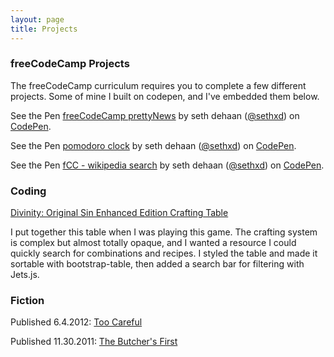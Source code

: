 ```yaml
---
layout: page
title: Projects
---
```

### freeCodeCamp Projects

The freeCodeCamp curriculum requires you to complete a few different projects. Some of mine I built on codepen, and I've embedded them below.

<p data-height="400" data-theme-id="0" data-slug-hash="vNQPdr" data-default-tab="result" data-user="sethxd" data-preview="true" class='codepen'>See the Pen <a href='http://codepen.io/sethxd/pen/vNQPdr/'>freeCodeCamp prettyNews</a> by seth dehaan (<a href='http://codepen.io/sethxd'>@sethxd</a>) on <a href='http://codepen.io'>CodePen</a>.</p>
<script async src="//assets.codepen.io/assets/embed/ei.js"></script>

<p data-height="400" data-theme-id="0" data-slug-hash="LpYrRJ" data-default-tab="result" data-user="sethxd" data-preview="true" class='codepen'>See the Pen <a href='http://codepen.io/sethxd/pen/LpYrRJ/'>pomodoro clock</a> by seth dehaan (<a href='http://codepen.io/sethxd'>@sethxd</a>) on <a href='http://codepen.io'>CodePen</a>.</p>
<script async src="//assets.codepen.io/assets/embed/ei.js"></script>

<p data-height="400" data-theme-id="0" data-slug-hash="qOLMeg" data-default-tab="result" data-user="sethxd" data-preview="true" class='codepen'>See the Pen <a href='http://codepen.io/sethxd/pen/qOLMeg/'>fCC - wikipedia search</a> by seth dehaan (<a href='http://codepen.io/sethxd'>@sethxd</a>) on <a href='http://codepen.io'>CodePen</a>.</p>
<script async src="//assets.codepen.io/assets/embed/ei.js"></script>

### Coding

[Divinity: Original Sin Enhanced Edition Crafting Table](http://seth-dehaan.com/divinity_crafting)

I put together this table when I was playing this game. The crafting system is complex but almost totally opaque, and I wanted a resource I could quickly search for combinations and recipes. I styled the table and made it sortable with bootstrap-table, then added a search bar for filtering with Jets.js.

### Fiction

Published 6.4.2012: [Too Careful](http://dailysciencefiction.com/science-fiction/aliens/seth-dehaan/too-careful)

Published 11.30.2011: [The Butcher's First](http://dailysciencefiction.com/science-fiction/aliens/seth-dehaan/the-butchers-first)
